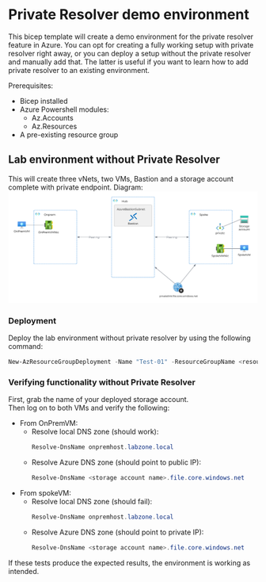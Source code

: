 # Private Resolver demo environment
This bicep template will create a demo environment for the private resolver feature in Azure.
You can opt for creating a fully working setup with private resolver right away, or you can deploy a setup without the private resolver and manually add that. The latter is useful if you want to learn how to add private resolver to an existing environment.

Prerequisites:
- Bicep installed
- Azure Powershell modules:
    - Az.Accounts
    - Az.Resources
- A pre-existing resource group

## Lab environment without Private Resolver
This will create three vNets, two VMs, Bastion and a storage account complete with private endpoint.
Diagram:
![Beatiful drawing](./Logical-FirstStage.png)
### Deployment
Deploy the lab environment without private resolver by using the following command:
```powershell
New-AzResourceGroupDeployment -Name "Test-01" -ResourceGroupName <resource group name> -TemplateFile .\PrivateResolver\main.bicep
```

### Verifying functionality without Private Resolver
First, grab the name of your deployed storage account.    
Then log on to both VMs and verify the following:
- From OnPremVM:
    - Resolve local DNS zone (should work):
        ```powershell
        Resolve-DnsName onpremhost.labzone.local
        ```
    - Resolve Azure DNS zone (should point to public IP):
        ```powershell
        Resolve-DnsName <storage account name>.file.core.windows.net
        ```
- From spokeVM:
    - Resolve local DNS zone (should fail):
        ```powershell
        Resolve-DnsName onpremhost.labzone.local
        ```
    - Resolve Azure DNS zone (should point to private IP):
        ```powershell
        Resolve-DnsName <storage account name>.file.core.windows.net
        ```
If these tests produce the expected results, the environment is working as intended.